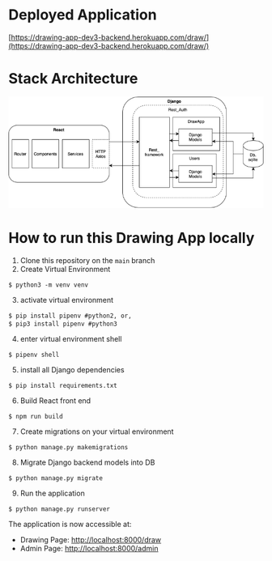 # Deployed Application

[https://drawing-app-dev3-backend.herokuapp.com/draw/](https://drawing-app-dev3-backend.herokuapp.com/draw/)

# Stack Architecture

![architecture](/readmeImg/architecture.png)

# How to run this Drawing App locally

1. Clone this repository on the `main` branch
2. Create Virtual Environment

```
$ python3 -m venv venv
```

3. activate virtual environment

```
$ pip install pipenv #python2, or,
$ pip3 install pipenv #python3
```

4. enter virtual environment shell

```
$ pipenv shell
```

5. install all Django dependencies

```
$ pip install requirements.txt
```

6. Build React front end

```
$ npm run build
```

7. Create migrations on your virtual environment

```
$ python manage.py makemigrations
```

8. Migrate Django backend models into DB

```
$ python manage.py migrate
```

9. Run the application

```
$ python manage.py runserver
```

The application is now accessible at:

- Drawing Page: [http://localhost:8000/draw](http://localhost:8000/draw)
- Admin Page: [http://localhost:8000/admin](http://localhost:8000/admin)
